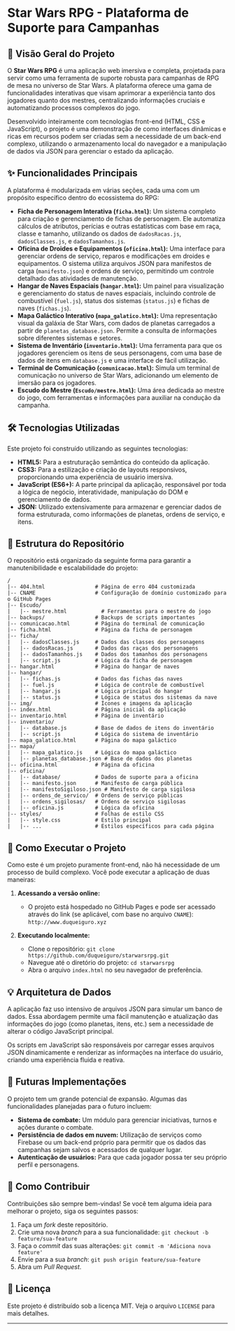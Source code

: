 # Star Wars RPG - Plataforma de Suporte para Campanhas

## 🚀 Visão Geral do Projeto

O **Star Wars RPG** é uma aplicação web imersiva e completa, projetada para servir como uma ferramenta de suporte robusta para campanhas de RPG de mesa no universo de Star Wars. A plataforma oferece uma gama de funcionalidades interativas que visam aprimorar a experiência tanto dos jogadores quanto dos mestres, centralizando informações cruciais e automatizando processos complexos do jogo.

Desenvolvido inteiramente com tecnologias front-end (HTML, CSS e JavaScript), o projeto é uma demonstração de como interfaces dinâmicas e ricas em recursos podem ser criadas sem a necessidade de um back-end complexo, utilizando o armazenamento local do navegador e a manipulação de dados via JSON para gerenciar o estado da aplicação.

## ✨ Funcionalidades Principais

A plataforma é modularizada em várias seções, cada uma com um propósito específico dentro do ecossistema do RPG:

  * **Ficha de Personagem Interativa (`ficha.html`):** Um sistema completo para criação e gerenciamento de fichas de personagem. Ele automatiza cálculos de atributos, perícias e outras estatísticas com base em raça, classe e tamanho, utilizando os dados de `dadosRacas.js`, `dadosClasses.js`, e `dadosTamanhos.js`.
  * **Oficina de Droides e Equipamentos (`oficina.html`):** Uma interface para gerenciar ordens de serviço, reparos e modificações em droides e equipamentos. O sistema utiliza arquivos JSON para manifestos de carga (`manifesto.json`) e ordens de serviço, permitindo um controle detalhado das atividades de manutenção.
  * **Hangar de Naves Espaciais (`hangar.html`):** Um painel para visualização e gerenciamento do status de naves espaciais, incluindo controle de combustível (`fuel.js`), status dos sistemas (`status.js`) e fichas de naves (`fichas.js`).
  * **Mapa Galáctico Interativo (`mapa_galatico.html`):** Uma representação visual da galáxia de Star Wars, com dados de planetas carregados a partir de `planetas_database.json`. Permite a consulta de informações sobre diferentes sistemas e setores.
  * **Sistema de Inventário (`inventario.html`):** Uma ferramenta para que os jogadores gerenciem os itens de seus personagens, com uma base de dados de itens em `database.js` e uma interface de fácil utilização.
  * **Terminal de Comunicação (`comunicacao.html`):** Simula um terminal de comunicação no universo de Star Wars, adicionando um elemento de imersão para os jogadores.
  * **Escudo do Mestre (`Escudo/mestre.html`):** Uma área dedicada ao mestre do jogo, com ferramentas e informações para auxiliar na condução da campanha.

## 🛠️ Tecnologias Utilizadas

Este projeto foi construído utilizando as seguintes tecnologias:

  * **HTML5:** Para a estruturação semântica do conteúdo da aplicação.
  * **CSS3:** Para a estilização e criação de layouts responsivos, proporcionando uma experiência de usuário imersiva.
  * **JavaScript (ES6+):** A parte principal da aplicação, responsável por toda a lógica de negócio, interatividade, manipulação do DOM e gerenciamento de dados.
  * **JSON:** Utilizado extensivamente para armazenar e gerenciar dados de forma estruturada, como informações de planetas, ordens de serviço, e itens.

## 📂 Estrutura do Repositório

O repositório está organizado da seguinte forma para garantir a manutenibilidade e escalabilidade do projeto:

```
/
|-- 404.html                # Página de erro 404 customizada
|-- CNAME                   # Configuração de domínio customizado para o GitHub Pages
|-- Escudo/
|   |-- mestre.html           # Ferramentas para o mestre do jogo
|-- backups/                # Backups de scripts importantes
|-- comunicacao.html        # Página do terminal de comunicação
|-- ficha.html              # Página da ficha de personagem
|-- ficha/
|   |-- dadosClasses.js     # Dados das classes dos personagens
|   |-- dadosRacas.js       # Dados das raças dos personagens
|   |-- dadosTamanhos.js    # Dados dos tamanhos dos personagens
|   |-- script.js           # Lógica da ficha de personagem
|-- hangar.html             # Página do hangar de naves
|-- hangar/
|   |-- fichas.js           # Dados das fichas das naves
|   |-- fuel.js             # Lógica de controle de combustível
|   |-- hangar.js           # Lógica principal do hangar
|   |-- status.js           # Lógica de status dos sistemas da nave
|-- img/                    # Ícones e imagens da aplicação
|-- index.html              # Página inicial da aplicação
|-- inventario.html         # Página de inventário
|-- inventario/
|   |-- database.js         # Base de dados de itens do inventário
|   |-- script.js           # Lógica do sistema de inventário
|-- mapa_galatico.html      # Página do mapa galáctico
|-- mapa/
|   |-- mapa_galatico.js    # Lógica do mapa galáctico
|   |-- planetas_database.json # Base de dados dos planetas
|-- oficina.html            # Página da oficina
|-- oficina/
|   |-- database/           # Dados de suporte para a oficina
|   |-- manifesto.json      # Manifesto de carga pública
|   |-- manifestoSigiloso.json # Manifesto de carga sigilosa
|   |-- ordens_de_servico/  # Ordens de serviço públicas
|   |-- ordens_sigilosas/   # Ordens de serviço sigilosas
|   |-- oficina.js          # Lógica da oficina
|-- styles/                 # Folhas de estilo CSS
|   |-- style.css           # Estilo principal
|   |-- ...                 # Estilos específicos para cada página
```

## 🚀 Como Executar o Projeto

Como este é um projeto puramente front-end, não há necessidade de um processo de build complexo. Você pode executar a aplicação de duas maneiras:

1.  **Acessando a versão online:**

      * O projeto está hospedado no GitHub Pages e pode ser acessado através do link (se aplicável, com base no arquivo `CNAME`): `http://www.duqueiguro.xyz`

2.  **Executando localmente:**

      * Clone o repositório: `git clone https://github.com/duqueiguro/starwarsrpg.git`
      * Navegue até o diretório do projeto: `cd starwarsrpg`
      * Abra o arquivo `index.html` no seu navegador de preferência.

## 💡 Arquitetura de Dados

A aplicação faz uso intensivo de arquivos JSON para simular um banco de dados. Essa abordagem permite uma fácil manutenção e atualização das informações do jogo (como planetas, itens, etc.) sem a necessidade de alterar o código JavaScript principal.

Os scripts em JavaScript são responsáveis por carregar esses arquivos JSON dinamicamente e renderizar as informações na interface do usuário, criando uma experiência fluida e reativa.

## 🔮 Futuras Implementações

O projeto tem um grande potencial de expansão. Algumas das funcionalidades planejadas para o futuro incluem:

  * **Sistema de combate:** Um módulo para gerenciar iniciativas, turnos e ações durante o combate.
  * **Persistência de dados em nuvem:** Utilização de serviços como Firebase ou um back-end próprio para permitir que os dados das campanhas sejam salvos e acessados de qualquer lugar.
  * **Autenticação de usuários:** Para que cada jogador possa ter seu próprio perfil e personagens.

## 🤝 Como Contribuir

Contribuições são sempre bem-vindas\! Se você tem alguma ideia para melhorar o projeto, siga os seguintes passos:

1.  Faça um *fork* deste repositório.
2.  Crie uma nova *branch* para a sua funcionalidade: `git checkout -b feature/sua-feature`
3.  Faça o *commit* das suas alterações: `git commit -m 'Adiciona nova feature'`
4.  Envie para a sua *branch*: `git push origin feature/sua-feature`
5.  Abra um *Pull Request*.

## 📄 Licença

Este projeto é distribuído sob a licença MIT. Veja o arquivo `LICENSE` para mais detalhes.

-----
